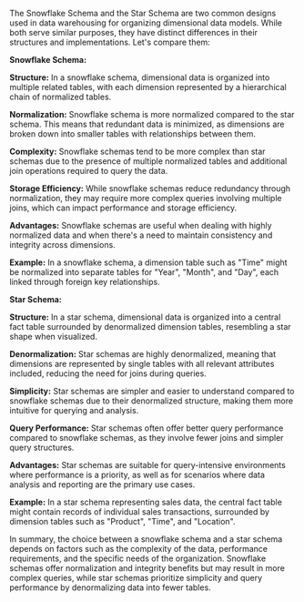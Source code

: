The Snowflake Schema and the Star Schema are two common designs used in data warehousing for organizing dimensional data models. While both serve similar purposes, they have distinct differences in their structures and implementations. Let's compare them:

**Snowflake Schema:**

**Structure:** In a snowflake schema, dimensional data is organized into multiple related tables, with each dimension represented by a hierarchical chain of normalized tables.

**Normalization:** Snowflake schema is more normalized compared to the star schema. This means that redundant data is minimized, as dimensions are broken down into smaller tables with relationships between them.

**Complexity:** Snowflake schemas tend to be more complex than star schemas due to the presence of multiple normalized tables and additional join operations required to query the data.

**Storage Efficiency:** While snowflake schemas reduce redundancy through normalization, they may require more complex queries involving multiple joins, which can impact performance and storage efficiency.

**Advantages:** Snowflake schemas are useful when dealing with highly normalized data and when there's a need to maintain consistency and integrity across dimensions.

**Example:** In a snowflake schema, a dimension table such as "Time" might be normalized into separate tables for "Year", "Month", and "Day", each linked through foreign key relationships.

**Star Schema:**

**Structure:** In a star schema, dimensional data is organized into a central fact table surrounded by denormalized dimension tables, resembling a star shape when visualized.

**Denormalization:** Star schemas are highly denormalized, meaning that dimensions are represented by single tables with all relevant attributes included, reducing the need for joins during queries.

**Simplicity:** Star schemas are simpler and easier to understand compared to snowflake schemas due to their denormalized structure, making them more intuitive for querying and analysis.

**Query Performance:** Star schemas often offer better query performance compared to snowflake schemas, as they involve fewer joins and simpler query structures.

**Advantages:** Star schemas are suitable for query-intensive environments where performance is a priority, as well as for scenarios where data analysis and reporting are the primary use cases.

**Example:** In a star schema representing sales data, the central fact table might contain records of individual sales transactions, surrounded by dimension tables such as "Product", "Time", and "Location".

In summary, the choice between a snowflake schema and a star schema depends on factors such as the complexity of the data, performance requirements, and the specific needs of the organization. Snowflake schemas offer normalization and integrity benefits but may result in more complex queries, while star schemas prioritize simplicity and query performance by denormalizing data into fewer tables.

